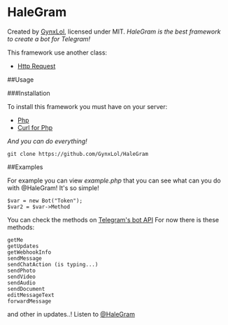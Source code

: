 # HaleGram

Created by [GynxLol](https://telegram.me/GynxLol), licensed under MIT.
*HaleGram is the best framework to create a bot for Telegram!*

This framework use another class:

* [Http Request](https://github.com/hay/httprequest/blob/master/class-http-request.php)

##Usage

###Installation

To install this framework you must have on your server:

* [Php](https://php.net)
* [Curl for Php](http://php.net/manual/en/book.curl.php)

_And you can do everything!_

```
git clone https://github.com/GynxLol/HaleGram
```

##Examples

For example you can view _example.php_ that you can see what can you do with @HaleGram!
It's so simple!

```
$var = new Bot("Token");
$var2 = $var->Method
```

You can check the methods on [Telegram's bot API](http://core.telegram.org/bots/api)
For now there is these methods:
```
getMe
getUpdates
getWebhookInfo
sendMessage
sendChatAction (is typing...)
sendPhoto
sendVideo
sendAudio
sendDocument
editMessageText
forwardMessage
```

and other in updates..! Listen to [@HaleGram](https://telegram.me/HaleGram)

